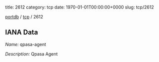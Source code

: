 title: 2612
category: tcp
date: 1970-01-01T00:00:00+0000
slug: tcp/2612

[portdb](/) / [tcp](/category/tcp.html) / 2612


## IANA Data

_Name:_ qpasa-agent

_Description:_ Qpasa Agent

